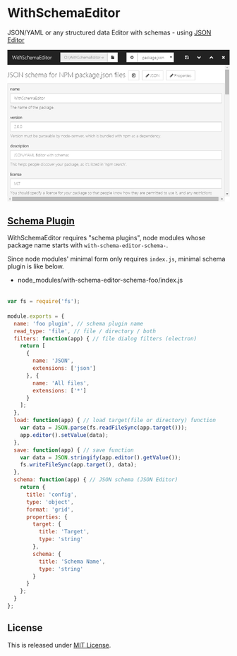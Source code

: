 WithSchemaEditor
===================

JSON/YAML or any structured data Editor with schemas - using [JSON Editor](https://github.com/jdorn/json-editor)

![preview](wse.png)

[Schema Plugin](https://www.npmjs.com/search?q=with-schema-editor-schema)
-------------------
WithSchemaEditor requires "schema plugins", node modules whose package name starts with `with-schema-editor-schema-`.

Since node modules' minimal form only requires `index.js`, minimal schema plugin is like below.

- node_modules/with-schema-editor-schema-foo/index.js
```javascript

var fs = require('fs');

module.exports = {
  name: 'foo plugin', // schema plugin name
  read_type: 'file', // file / directory / both
  filters: function(app) { // file dialog filters (electron)
    return [
      {
        name: 'JSON',
        extensions: ['json']
      }, {
        name: 'All files',
        extensions: ['*']
      }
    ];
  },
  load: function(app) { // load target(file or directory) function
    var data = JSON.parse(fs.readFileSync(app.target()));
    app.editor().setValue(data);
  },
  save: function(app) { // save function
    var data = JSON.stringify(app.editor().getValue());
    fs.writeFileSync(app.target(), data);
  },
  schema: function(app) { // JSON schema (JSON Editor)
    return {
      title: 'config',
      type: 'object',
      format: 'grid',
      properties: {
        target: {
          title: 'Target',
          type: 'string'
        },
        schema: {
          title: 'Schema Name',
          type: 'string'
        }
      }
    };
  }
};
```

License
-------------------
This is released under [MIT License](http://narazaka.net/license/MIT?2015).

